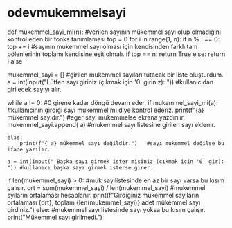 # odevmukemmelsayi

def mukemmel_sayi_mi(n):   #verilen sayının mükemmel sayı olup olmadığını kontrol eden bir fonks.tanımlaması
    top = 0
    for i in range(1, n):
        if n % i == 0:
            top += i       #sayının mukemmel sayı olması için kendisinden farklı tam bölenlerinin toplamı kendisine eşit olmalı.
    if top == n:
        return True
    else:
        return False

mukemmel_sayi = []                              #girilen mukemmel sayıları tutacak bir liste oluşturdum.
a = int(input("Lütfen sayı giriniz (çıkmak için '0' giriniz): "))   #kullanıcıdan girilecek sayıyı alır.

while a != 0:                              #0 girene kadar döngü devam eder.
    if mukemmel_sayi_mi(a):               #kullanıcının girdiği sayı mukemmel mi diye kontrol ederiz.
        print(f"{a} mükemmel sayıdır.")   #eger sayı mukemmelse ekrana yazdırılır.
        mukemmel_sayi.append( a)         #mukemmel sayı listesine girilen sayı eklenir.
       
    else:
        print(f"{ a} mükemmel sayı değildir.")   #sayı mukemmel değilse bu ifade yazılır.

    a = int(input(" Başka sayı girmek ister misiniz (çıkmak için '0' gir): ")) #kullanıcı başka sayı girmek isterse girer.
    
if len(mukemmel_sayi) > 0:                           #muk sayılistesinde en az bir sayı varsa bu kısım çalışır.
    ort = sum(mukemmel_sayi) / len(mukemmel_sayi)    #mukemmel syıların ortalaması hesaplanır.
    print(f"Girdiğiniz mükemmel sayıların ortalaması {ort}, toplam {len(mukemmel_sayi)} adet mükemmel sayı girdiniz.")
else:                                                #mukemmel sayı listesinde sayı yoksa bu kısım çalışır.
    print("Mükemmel sayı girilmedi.")
    
